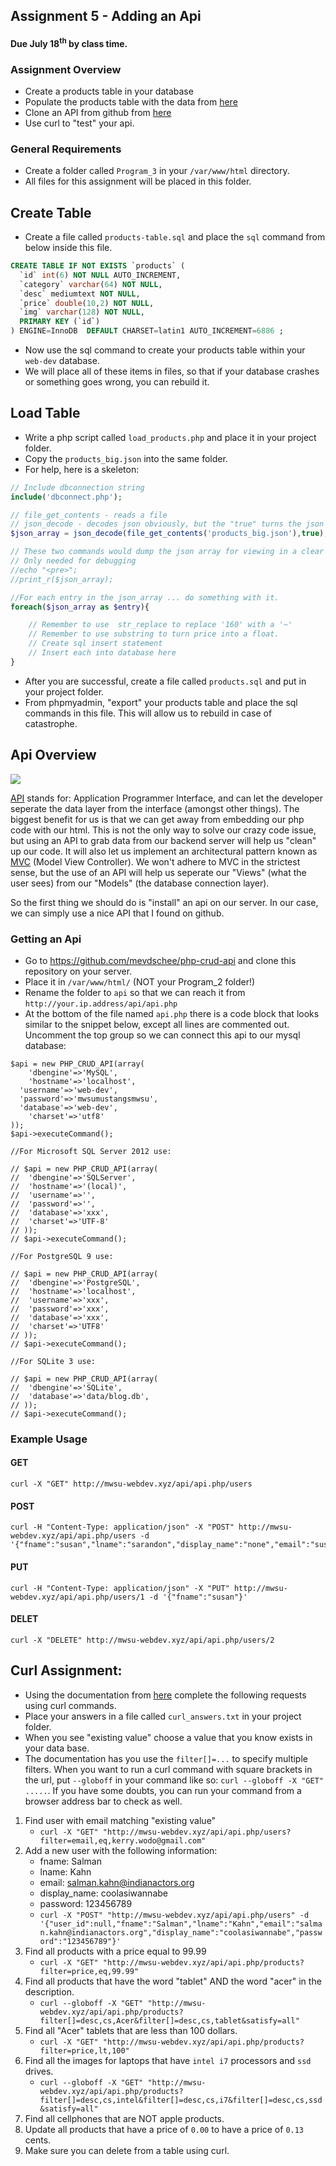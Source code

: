 ## Assignment 5 - Adding an Api
#### Due July 18<sup>th</sup> by class time.

### Assignment Overview

- Create a products table in your database
- Populate the products table with the data from [here](https://raw.githubusercontent.com/rugbyprof/Mwsu-Web-Dev/master/products_big.json)
- Clone an API from github from [here](https://github.com/mevdschee/php-crud-api)
- Use curl to "test" your api.

### General Requirements
- Create a folder called `Program_3` in your `/var/www/html` directory.
- All files for this assignment will be placed in this folder. 

## Create Table 

- Create a file called `products-table.sql` and place the `sql` command from below inside this file.

```sql
CREATE TABLE IF NOT EXISTS `products` (
  `id` int(6) NOT NULL AUTO_INCREMENT,
  `category` varchar(64) NOT NULL,
  `desc` mediumtext NOT NULL,
  `price` double(10,2) NOT NULL,
  `img` varchar(128) NOT NULL,
  PRIMARY KEY (`id`)
) ENGINE=InnoDB  DEFAULT CHARSET=latin1 AUTO_INCREMENT=6886 ;
```

- Now use the sql command to create your products table within your `web-dev` database.
- We will place all of these items in files, so that if your database crashes or something goes wrong, you can rebuild it.

## Load Table

- Write a php script called `load_products.php` and place it in your project folder.
- Copy the `products_big.json` into the same folder.
- For help, here is a skeleton:

```php
// Include dbconnection string
include('dbconnect.php');

// file_get_contents - reads a file
// json_decode - decodes json obviously, but the "true" turns the json into an associative array.
$json_array = json_decode(file_get_contents('products_big.json'),true);

// These two commands would dump the json array for viewing in a clear manner.
// Only needed for debugging
//echo "<pre>";
//print_r($json_array);

//For each entry in the json_array ... do something with it.
foreach($json_array as $entry){

	// Remember to use  str_replace to replace '160' with a '~'
	// Remember to use substring to turn price into a float.
	// Create sql insert statement
	// Insert each into database here
}
```

- After you are successful, create a file called `products.sql` and put in your project folder.
- From phpmyadmin, "export" your products table and place the sql commands in this file. This will allow us to rebuild in case of catastrophe.

## Api Overview

![](http://f.cl.ly/items/1Z0l3P0a0L3a3v3h3T3C/api.png)

[API](https://en.wikipedia.org/wiki/Application_programming_interface) stands for: Application Programmer Interface, and can let the developer seperate the data layer from the interface (amongst other things). The biggest benefit for us is that we can get away from embedding our php code with our html. This is not the only way to solve our crazy code issue, but using an API to grab data from our backend server will help us "clean" up our code. It will also let us implement an architectural pattern known as [MVC](https://en.wikipedia.org/wiki/Model%E2%80%93view%E2%80%93controller) (Model View Controller). We won't adhere to MVC in the strictest sense, but the use of an API will help us seperate our "Views" (what the user sees) from our "Models" (the database connection layer).

So the first thing we should do is "install" an api on our server. In our case, we can simply use a nice API that I found on github.


### Getting an Api

- Go to https://github.com/mevdschee/php-crud-api and clone this repository on your server.
- Place it in `/var/www/html/` (NOT your Program_2 folder!)
- Rename the folder to `api` so that we can reach it from `http://your.ip.address/api/api.php`
- At the bottom of the file named `api.php` there is a code block that looks similar to the snippet below, except all lines are commented out. Uncomment the top group so we can connect this api to our mysql database:

```
$api = new PHP_CRUD_API(array(
	'dbengine'=>'MySQL',
	'hostname'=>'localhost',
  'username'=>'web-dev',
  'password'=>'mwsumustangsmwsu',
  'database'=>'web-dev',
	'charset'=>'utf8'
));
$api->executeCommand();

//For Microsoft SQL Server 2012 use:

// $api = new PHP_CRUD_API(array(
// 	'dbengine'=>'SQLServer',
// 	'hostname'=>'(local)',
// 	'username'=>'',
// 	'password'=>'',
// 	'database'=>'xxx',
// 	'charset'=>'UTF-8'
// ));
// $api->executeCommand();

//For PostgreSQL 9 use:

// $api = new PHP_CRUD_API(array(
// 	'dbengine'=>'PostgreSQL',
// 	'hostname'=>'localhost',
// 	'username'=>'xxx',
// 	'password'=>'xxx',
// 	'database'=>'xxx',
// 	'charset'=>'UTF8'
// ));
// $api->executeCommand();

//For SQLite 3 use:

// $api = new PHP_CRUD_API(array(
// 	'dbengine'=>'SQLite',
// 	'database'=>'data/blog.db',
// ));
// $api->executeCommand();
```

### Example Usage

#### GET
```
curl -X "GET" http://mwsu-webdev.xyz/api/api.php/users
```


#### POST
```
curl -H "Content-Type: application/json" -X "POST" http://mwsu-webdev.xyz/api/api.php/users -d '{"fname":"susan","lname":"sarandon","display_name":"none","email":"susan@radical.com","password":"a;lsdjf;alsdjf;alsdfja;sdjfasdjfasldkjf"}'
```

#### PUT
```
curl -H "Content-Type: application/json" -X "PUT" http://mwsu-webdev.xyz/api/api.php/users/1 -d '{"fname":"susan"}'
```

#### DELET
```
curl -X "DELETE" http://mwsu-webdev.xyz/api/api.php/users/2
```

## Curl Assignment:

- Using the documentation from [here](https://github.com/mevdschee/php-crud-api) complete the following requests using curl commands.
- Place your answers in a file called `curl_answers.txt` in your project folder.
- When you see "existing value" choose a value that you know exists in your data base.
- The documentation has you use the `filter[]=...` to specify multiple filters. When you want to run a curl command with square brackets in the url, put `--globoff` in your command like so: `curl --globoff -X "GET" .....`. If you have some doubts, you can run your command from a browser address bar to check as well.

1. Find user with email matching "existing value" 
    - `curl -X "GET" "http://mwsu-webdev.xyz/api/api.php/users?filter=email,eq,kerry.wodo@gmail.com"`
2. Add a new user with the following information:
    - fname: Salman
    - lname: Kahn
    - email: salman.kahn@indianactors.org
    - display_name: coolasiwannabe
    - password: 123456789
    - `curl -X "POST" "http://mwsu-webdev.xyz/api/api.php/users" -d '{"user_id":null,"fname":"Salman","lname":"Kahn","email":"salman.kahn@indianactors.org","display_name":"coolasiwannabe","password":"123456789"}'`
3. Find all products with a price equal to 99.99
    - `curl -X "GET" "http://mwsu-webdev.xyz/api/api.php/products?filter=price,eq,99.99"`
4. Find all products that have the word "tablet" AND the word "acer" in the description.
    - `curl --globoff -X "GET" "http://mwsu-webdev.xyz/api/api.php/products?filter[]=desc,cs,Acer&filter[]=desc,cs,tablet&satisfy=all"`
5. Find all "Acer" tablets that are less than 100 dollars.
    - `curl -X "GET" "http://mwsu-webdev.xyz/api/api.php/products?filter=price,lt,100"`
6. Find all the images for laptops that have `intel i7` processors and `ssd` drives.
    - `curl --globoff -X "GET" "http://mwsu-webdev.xyz/api/api.php/products?filter[]=desc,cs,intel&filter[]=desc,cs,i7&filter[]=desc,cs,ssd&satisfy=all"`
7. Find all cellphones that are NOT apple products.
8. Update all products that have a price of `0.00` to have a price of `0.13` cents.
8. Make sure you can delete from a table using curl.
